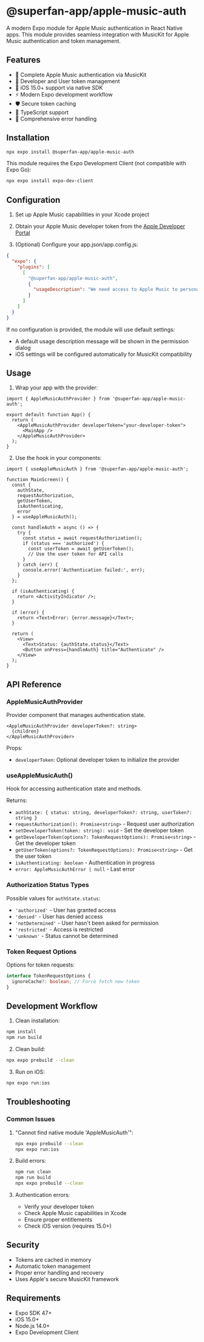 # @superfan-app/apple-music-auth

A modern Expo module for Apple Music authentication in React Native apps. This module provides seamless integration with MusicKit for Apple Music authentication and token management.

## Features

- 🎵 Complete Apple Music authentication via MusicKit
- 🔑 Developer and User token management
- 📱 iOS 15.0+ support via native SDK
- ⚡️ Modern Expo development workflow
- 🛡️ Secure token caching
- 🔧 TypeScript support
- 📝 Comprehensive error handling

## Installation

```bash
npx expo install @superfan-app/apple-music-auth
```

This module requires the Expo Development Client (not compatible with Expo Go):

```bash
npx expo install expo-dev-client
```

## Configuration

1. Set up Apple Music capabilities in your Xcode project

2. Obtain your Apple Music developer token from the [Apple Developer Portal](https://developer.apple.com/account/resources/certificates/list)

3. (Optional) Configure your app.json/app.config.js:

```json
{
  "expo": {
    "plugins": [
      [
        "@superfan-app/apple-music-auth",
        {
          "usageDescription": "We need access to Apple Music to personalize your experience"
        }
      ]
    ]
  }
}
```

If no configuration is provided, the module will use default settings:
- A default usage description message will be shown in the permission dialog
- iOS settings will be configured automatically for MusicKit compatibility

## Usage

1. Wrap your app with the provider:

```tsx
import { AppleMusicAuthProvider } from '@superfan-app/apple-music-auth';

export default function App() {
  return (
    <AppleMusicAuthProvider developerToken="your-developer-token">
      <MainApp />
    </AppleMusicAuthProvider>
  );
}
```

2. Use the hook in your components:

```tsx
import { useAppleMusicAuth } from '@superfan-app/apple-music-auth';

function MainScreen() {
  const { 
    authState,
    requestAuthorization,
    getUserToken,
    isAuthenticating,
    error
  } = useAppleMusicAuth();

  const handleAuth = async () => {
    try {
      const status = await requestAuthorization();
      if (status === 'authorized') {
        const userToken = await getUserToken();
        // Use the user token for API calls
      }
    } catch (err) {
      console.error('Authentication failed:', err);
    }
  };

  if (isAuthenticating) {
    return <ActivityIndicator />;
  }

  if (error) {
    return <Text>Error: {error.message}</Text>;
  }

  return (
    <View>
      <Text>Status: {authState.status}</Text>
      <Button onPress={handleAuth} title="Authenticate" />
    </View>
  );
}
```

## API Reference

### AppleMusicAuthProvider

Provider component that manages authentication state.

```tsx
<AppleMusicAuthProvider developerToken?: string>
  {children}
</AppleMusicAuthProvider>
```

Props:
- `developerToken`: Optional developer token to initialize the provider

### useAppleMusicAuth()

Hook for accessing authentication state and methods.

Returns:
- `authState: { status: string, developerToken?: string, userToken?: string }`
- `requestAuthorization(): Promise<string>` - Request user authorization
- `setDeveloperToken(token: string): void` - Set the developer token
- `getDeveloperToken(options?: TokenRequestOptions): Promise<string>` - Get the developer token
- `getUserToken(options?: TokenRequestOptions): Promise<string>` - Get the user token
- `isAuthenticating: boolean` - Authentication in progress
- `error: AppleMusicAuthError | null` - Last error

### Authorization Status Types

Possible values for `authState.status`:
- `'authorized'` - User has granted access
- `'denied'` - User has denied access
- `'notDetermined'` - User hasn't been asked for permission
- `'restricted'` - Access is restricted
- `'unknown'` - Status cannot be determined

### Token Request Options

Options for token requests:
```typescript
interface TokenRequestOptions {
  ignoreCache?: boolean; // Force fetch new token
}
```

## Development Workflow

1. Clean installation:
```bash
npm install
npm run build
```

2. Clean build:
```bash
npx expo prebuild --clean
```

3. Run on iOS:
```bash
npx expo run:ios
```

## Troubleshooting

### Common Issues

1. "Cannot find native module 'AppleMusicAuth'":
   ```bash
   npx expo prebuild --clean
   npx expo run:ios
   ```

2. Build errors:
   ```bash
   npm run clean
   npm run build
   npx expo prebuild --clean
   ```

3. Authentication errors:
   - Verify your developer token
   - Check Apple Music capabilities in Xcode
   - Ensure proper entitlements
   - Check iOS version (requires 15.0+)

## Security

- Tokens are cached in memory
- Automatic token management
- Proper error handling and recovery
- Uses Apple's secure MusicKit framework

## Requirements

- Expo SDK 47+
- iOS 15.0+
- Node.js 14.0+
- Expo Development Client
